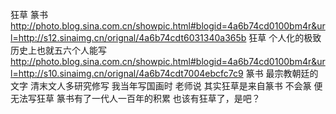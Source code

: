 狂草 篆书
http://photo.blog.sina.com.cn/showpic.html#blogid=4a6b74cd0100bm4r&url=http://s12.sinaimg.cn/orignal/4a6b74cdt6031340a365b
狂草 个人化的极致 历史上也就五六个人能写
http://photo.blog.sina.com.cn/showpic.html#blogid=4a6b74cd0100bm4r&url=http://s10.sinaimg.cn/orignal/4a6b74cdt7004ebcfc7c9
篆书 最宗教朝廷的文字
清末文人多研究修写
我当年写国画时
老师说
其实狂草是来自篆书
不会篆 便无法写狂草
篆书有了一代人一百年的积累
也该有狂草了，是吧？
 
